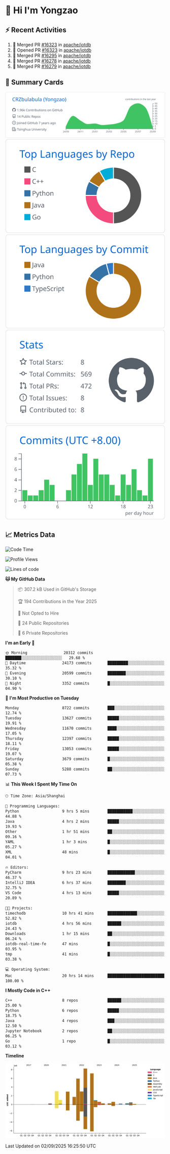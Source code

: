 # 👋 Hi I'm Yongzao

## ⚡ Recent Activities
<!--START_SECTION:activity-->
1. 🎉 Merged PR [#16323](https://github.com/apache/iotdb/pull/16323) in [apache/iotdb](https://github.com/apache/iotdb)
2. 💪 Opened PR [#16323](https://github.com/apache/iotdb/pull/16323) in [apache/iotdb](https://github.com/apache/iotdb)
3. 🎉 Merged PR [#16295](https://github.com/apache/iotdb/pull/16295) in [apache/iotdb](https://github.com/apache/iotdb)
4. 🎉 Merged PR [#16278](https://github.com/apache/iotdb/pull/16278) in [apache/iotdb](https://github.com/apache/iotdb)
5. 🎉 Merged PR [#16279](https://github.com/apache/iotdb/pull/16279) in [apache/iotdb](https://github.com/apache/iotdb)
<!--END_SECTION:activity-->

## 🎑 Summary Cards

[![](https://raw.githubusercontent.com/CRZbulabula/CRZbulabula/main/profile-summary-card-output/github/0-profile-details.svg)](https://github.com/vn7n24fzkq/github-profile-summary-cards)
[![](https://raw.githubusercontent.com/CRZbulabula/CRZbulabula/main/profile-summary-card-output/github/1-repos-per-language.svg)](https://github.com/vn7n24fzkq/github-profile-summary-cards) [![](https://raw.githubusercontent.com/CRZbulabula/CRZbulabula/main/profile-summary-card-output/github/2-most-commit-language.svg)](https://github.com/vn7n24fzkq/github-profile-summary-cards)
[![](https://raw.githubusercontent.com/CRZbulabula/CRZbulabula/main/profile-summary-card-output/github/3-stats.svg)](https://github.com/vn7n24fzkq/github-profile-summary-cards) [![](https://raw.githubusercontent.com/CRZbulabula/CRZbulabula/main/profile-summary-card-output/github/4-productive-time.svg)](https://github.com/vn7n24fzkq/github-profile-summary-cards)

## 📈 Metrics Data

<!--START_SECTION:waka-->
![Code Time](http://img.shields.io/badge/Code%20Time-1%2C162%20hrs%2059%20mins-blue)

![Profile Views](http://img.shields.io/badge/Profile%20Views-0-blue)

![Lines of code](https://img.shields.io/badge/From%20Hello%20World%20I%27ve%20Written-36.7%20million%20lines%20of%20code-blue)

**🐱 My GitHub Data** 

> 📦 307.2 kB Used in GitHub's Storage 
 > 
> 🏆 194 Contributions in the Year 2025
 > 
> 🚫 Not Opted to Hire
 > 
> 📜 24 Public Repositories 
 > 
> 🔑 6 Private Repositories 
 > 
**I'm an Early 🐤** 

```text
🌞 Morning                20312 commits       ███████░░░░░░░░░░░░░░░░░░   29.68 % 
🌆 Daytime                24173 commits       █████████░░░░░░░░░░░░░░░░   35.32 % 
🌃 Evening                20599 commits       ████████░░░░░░░░░░░░░░░░░   30.10 % 
🌙 Night                  3352 commits        █░░░░░░░░░░░░░░░░░░░░░░░░   04.90 % 
```
📅 **I'm Most Productive on Tuesday** 

```text
Monday                   8722 commits        ███░░░░░░░░░░░░░░░░░░░░░░   12.74 % 
Tuesday                  13627 commits       █████░░░░░░░░░░░░░░░░░░░░   19.91 % 
Wednesday                11670 commits       ████░░░░░░░░░░░░░░░░░░░░░   17.05 % 
Thursday                 12397 commits       █████░░░░░░░░░░░░░░░░░░░░   18.11 % 
Friday                   13053 commits       █████░░░░░░░░░░░░░░░░░░░░   19.07 % 
Saturday                 3679 commits        █░░░░░░░░░░░░░░░░░░░░░░░░   05.38 % 
Sunday                   5288 commits        ██░░░░░░░░░░░░░░░░░░░░░░░   07.73 % 
```


📊 **This Week I Spent My Time On** 

```text
🕑︎ Time Zone: Asia/Shanghai

💬 Programming Languages: 
Python                   9 hrs 5 mins        ███████████░░░░░░░░░░░░░░   44.88 % 
Java                     4 hrs 2 mins        █████░░░░░░░░░░░░░░░░░░░░   19.93 % 
Other                    1 hr 51 mins        ██░░░░░░░░░░░░░░░░░░░░░░░   09.16 % 
YAML                     1 hr 3 mins         █░░░░░░░░░░░░░░░░░░░░░░░░   05.27 % 
XML                      48 mins             █░░░░░░░░░░░░░░░░░░░░░░░░   04.01 % 

🔥 Editors: 
PyCharm                  9 hrs 23 mins       ████████████░░░░░░░░░░░░░   46.37 % 
IntelliJ IDEA            6 hrs 37 mins       ████████░░░░░░░░░░░░░░░░░   32.75 % 
VS Code                  4 hrs 13 mins       █████░░░░░░░░░░░░░░░░░░░░   20.89 % 

🐱‍💻 Projects: 
timechodb                10 hrs 41 mins      █████████████░░░░░░░░░░░░   52.82 % 
iotdb                    4 hrs 56 mins       ██████░░░░░░░░░░░░░░░░░░░   24.43 % 
Downloads                1 hr 15 mins        ██░░░░░░░░░░░░░░░░░░░░░░░   06.24 % 
iotdb-real-time-fe       47 mins             █░░░░░░░░░░░░░░░░░░░░░░░░   03.95 % 
tmp                      41 mins             █░░░░░░░░░░░░░░░░░░░░░░░░   03.38 % 

💻 Operating System: 
Mac                      20 hrs 14 mins      █████████████████████████   100.00 % 
```

**I Mostly Code in C++** 

```text
C++                      8 repos             ██████░░░░░░░░░░░░░░░░░░░   25.00 % 
Python                   6 repos             █████░░░░░░░░░░░░░░░░░░░░   18.75 % 
Java                     4 repos             ███░░░░░░░░░░░░░░░░░░░░░░   12.50 % 
Jupyter Notebook         2 repos             ██░░░░░░░░░░░░░░░░░░░░░░░   06.25 % 
Go                       1 repo              █░░░░░░░░░░░░░░░░░░░░░░░░   03.12 % 
```



**Timeline**

![Lines of Code chart](https://raw.githubusercontent.com/CRZbulabula/CRZbulabula/main/assets/bar_graph.png)


 Last Updated on 02/09/2025 16:25:50 UTC
<!--END_SECTION:waka-->

